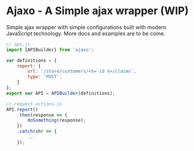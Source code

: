 # Ajaxo - A Simple ajax wrapper (WIP)

Simple ajax wrapper with simple configurations built with modern JavaScript technology.
More docs and examples are to be come.

```javascript
// api.js
import {APIBuilder} from 'ajaxo';

var definitions = {
    report: {
        url: '/store/customers/<%= id %>/claims',
        type: 'POST',
    }
};
export var API = APIBuilder(definitions);

// request-actions.js
API.report()
    .then(response => {
        doSomething(response);
    })
    .catch(xhr => {
        ...
    });
```
